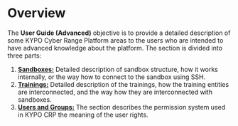 # Overview

The **User Guide (Advanced)** objective is to provide a detailed description of some KYPO Cyber Range Platform areas to the users who are intended to have advanced knowledge about the platform. The section is divided into three parts: 

1. **[Sandboxes:](../sandboxes/sandboxes-overview/)** Detailed description of sandbox structure, how it works internally, or the way how to connect to the sandbox using SSH. 
2. **[Trainings:](../trainings/trainings-overview/)** Detailed description of the trainings, how the training entities are interconnected, and the way how they are interconnected with sandboxes. 
3. **[Users and Groups:](../users-and-groups/users-and-groups-overview/)** The section describes the permission system used in KYPO CRP the meaning of the user rights.
